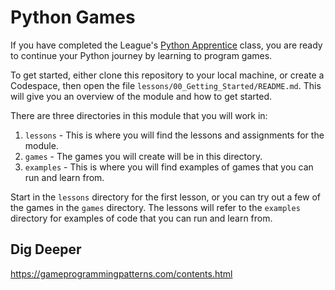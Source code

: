 # Python Games

If you have completed the League's [Python Apprentice](
https://python-apprentice.jointheleague.org/) class, you are ready to continue
your Python journey by learning to program games. 

To get started, either clone this repository to your local machine, or create a
Codespace, then open the file `lessons/00_Getting_Started/README.md`. This will
give you an overview of the module and how to get started.

There are three directories in this module that you will work in: 

1. `lessons` - This is where you will find the lessons and assignments for the module.
2. `games` - The games you will create will be in this directory.
3. `examples` - This is where you will find examples of games that you can run and learn from.

Start in the `lessons` directory for the first lesson, or you can try out a few of the
games in the `games` directory. The lessons will refer to the `examples` directory for 
examples of code that you can run and learn from.


## Dig Deeper

https://gameprogrammingpatterns.com/contents.html